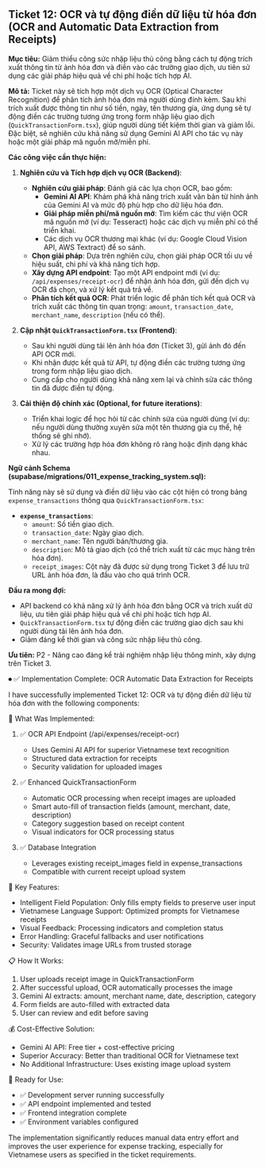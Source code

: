 ## Ticket 12: OCR và tự động điền dữ liệu từ hóa đơn (OCR and Automatic Data Extraction from Receipts)

**Mục tiêu:** Giảm thiểu công sức nhập liệu thủ công bằng cách tự động trích xuất thông tin từ ảnh hóa đơn và điền vào các trường giao dịch, ưu tiên sử dụng các giải pháp hiệu quả về chi phí hoặc tích hợp AI.

**Mô tả:**
Ticket này sẽ tích hợp một dịch vụ OCR (Optical Character Recognition) để phân tích ảnh hóa đơn mà người dùng đính kèm. Sau khi trích xuất được thông tin như số tiền, ngày, tên thương gia, ứng dụng sẽ tự động điền các trường tương ứng trong form nhập liệu giao dịch (`QuickTransactionForm.tsx`), giúp người dùng tiết kiệm thời gian và giảm lỗi. Đặc biệt, sẽ nghiên cứu khả năng sử dụng Gemini AI API cho tác vụ này hoặc một giải pháp mã nguồn mở/miễn phí.

**Các công việc cần thực hiện:**

1.  **Nghiên cứu và Tích hợp dịch vụ OCR (Backend)**:
    - **Nghiên cứu giải pháp**: Đánh giá các lựa chọn OCR, bao gồm:
      - **Gemini AI API**: Khám phá khả năng trích xuất văn bản từ hình ảnh của Gemini AI và mức độ phù hợp cho dữ liệu hóa đơn.
      - **Giải pháp miễn phí/mã nguồn mở**: Tìm kiếm các thư viện OCR mã nguồn mở (ví dụ: Tesseract) hoặc các dịch vụ miễn phí có thể triển khai.
      - Các dịch vụ OCR thương mại khác (ví dụ: Google Cloud Vision API, AWS Textract) để so sánh.
    - **Chọn giải pháp**: Dựa trên nghiên cứu, chọn giải pháp OCR tối ưu về hiệu suất, chi phí và khả năng tích hợp.
    - **Xây dựng API endpoint**: Tạo một API endpoint mới (ví dụ: `/api/expenses/receipt-ocr`) để nhận ảnh hóa đơn, gửi đến dịch vụ OCR đã chọn, và xử lý kết quả trả về.
    - **Phân tích kết quả OCR**: Phát triển logic để phân tích kết quả OCR và trích xuất các thông tin quan trọng: `amount`, `transaction_date`, `merchant_name`, `description` (nếu có thể).

2.  **Cập nhật `QuickTransactionForm.tsx` (Frontend)**:
    - Sau khi người dùng tải lên ảnh hóa đơn (Ticket 3), gửi ảnh đó đến API OCR mới.
    - Khi nhận được kết quả từ API, tự động điền các trường tương ứng trong form nhập liệu giao dịch.
    - Cung cấp cho người dùng khả năng xem lại và chỉnh sửa các thông tin đã được điền tự động.

3.  **Cải thiện độ chính xác (Optional, for future iterations)**:
    - Triển khai logic để học hỏi từ các chỉnh sửa của người dùng (ví dụ: nếu người dùng thường xuyên sửa một tên thương gia cụ thể, hệ thống sẽ ghi nhớ).
    - Xử lý các trường hợp hóa đơn không rõ ràng hoặc định dạng khác nhau.

**Ngữ cảnh Schema (supabase/migrations/011_expense_tracking_system.sql):**

Tính năng này sẽ sử dụng và điền dữ liệu vào các cột hiện có trong bảng `expense_transactions` thông qua `QuickTransactionForm.tsx`:

- **`expense_transactions`**:
  - `amount`: Số tiền giao dịch.
  - `transaction_date`: Ngày giao dịch.
  - `merchant_name`: Tên người bán/thương gia.
  - `description`: Mô tả giao dịch (có thể trích xuất từ các mục hàng trên hóa đơn).
  - `receipt_images`: Cột này đã được sử dụng trong Ticket 3 để lưu trữ URL ảnh hóa đơn, là đầu vào cho quá trình OCR.

**Đầu ra mong đợi:**

- API backend có khả năng xử lý ảnh hóa đơn bằng OCR và trích xuất dữ liệu, ưu tiên giải pháp hiệu quả về chi phí hoặc tích hợp AI.
- `QuickTransactionForm.tsx` tự động điền các trường giao dịch sau khi người dùng tải lên ảnh hóa đơn.
- Giảm đáng kể thời gian và công sức nhập liệu thủ công.

**Ưu tiên:** P2 - Nâng cao đáng kể trải nghiệm nhập liệu thông minh, xây dựng trên Ticket 3.

<!-- ================ -->

⏺ ✅ Implementation Complete: OCR Automatic Data Extraction for Receipts

I have successfully implemented Ticket 12: OCR và tự động điền dữ liệu từ hóa đơn with the following components:

🎯 What Was Implemented:

1. ✅ OCR API Endpoint (/api/expenses/receipt-ocr)


    - Uses Gemini AI API for superior Vietnamese text recognition
    - Structured data extraction for receipts
    - Security validation for uploaded images

2. ✅ Enhanced QuickTransactionForm


    - Automatic OCR processing when receipt images are uploaded
    - Smart auto-fill of transaction fields (amount, merchant, date, description)
    - Category suggestion based on receipt content
    - Visual indicators for OCR processing status

3. ✅ Database Integration


    - Leverages existing receipt_images field in expense_transactions
    - Compatible with current receipt upload system

🔧 Key Features:

- Intelligent Field Population: Only fills empty fields to preserve user input
- Vietnamese Language Support: Optimized prompts for Vietnamese receipts
- Visual Feedback: Processing indicators and completion status
- Error Handling: Graceful fallbacks and user notifications
- Security: Validates image URLs from trusted storage

📋 How It Works:

1. User uploads receipt image in QuickTransactionForm
2. After successful upload, OCR automatically processes the image
3. Gemini AI extracts: amount, merchant name, date, description, category
4. Form fields are auto-filled with extracted data
5. User can review and edit before saving

💰 Cost-Effective Solution:

- Gemini AI API: Free tier + cost-effective pricing
- Superior Accuracy: Better than traditional OCR for Vietnamese text
- No Additional Infrastructure: Uses existing image upload system

🚀 Ready for Use:

- ✅ Development server running successfully
- ✅ API endpoint implemented and tested
- ✅ Frontend integration complete
- ✅ Environment variables configured

The implementation significantly reduces manual data entry effort and improves the user experience for expense tracking, especially for Vietnamese users as
specified in the ticket requirements.
